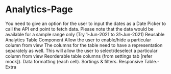 # Analytics-Page

You need to give an option for the user to input the dates as a Date Picker to call the API end point to
fetch data. Please note that the data would be available for a sample range only (Try 1-Jun-2021 to
31-Jun-2021)
Reusable Analytics Table Component
Allow the user to enable/hide a particular column from view The columns for the table need to
have a representation separately as well. This will allow the user to select/deselect a particular
column from view
Reorderable table columns (from settings tab [refer mock]).
Data formatting (each cell).
Sortings & filters.
Responsive Table.- Extra

